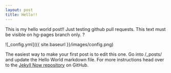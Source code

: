 ```yaml
---
layout: post
title: Hello!!
---
```


This is my hello world post!! Just testing github pull requests.
This text must be visible on hg-pages branch only. ?


![_config.yml]({{ site.baseurl }}/images/config.png)

The easiest way to make your first post is to edit this one. Go into /_posts/ and update the Hello World markdown file. For more instructions head over to the [Jekyll Now repository](https://github.com/barryclark/jekyll-now) on GitHub.